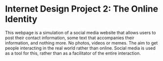 # Internet Design Project 2: The Online Identity
This webpage is a simulation of a social media website that allows users to post their contact information, some text that accompanies their information, and nothing more. No photos, videos or memes. The aim to get people interacting in the real world rather than online. Social media is used as a tool for this, rather than as a facilitator of the entire interaction.